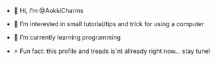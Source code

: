 - 👋 Hi, I’m @AokkiCharms
- 👀 I’m interested in small tutorial/tips and trick for using a computer
- 🌱 I’m currently learning programming

- ⚡ Fun fact: this profile and treads is'nt allready right now... stay tune!
